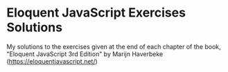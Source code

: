 # Eloquent JavaScript Exercises Solutions
My solutions to the exercises given at the end of each chapter of the book, "Eloquent JavaScript 3rd Edition" by Marijn Haverbeke (https://eloquentjavascript.net/)
